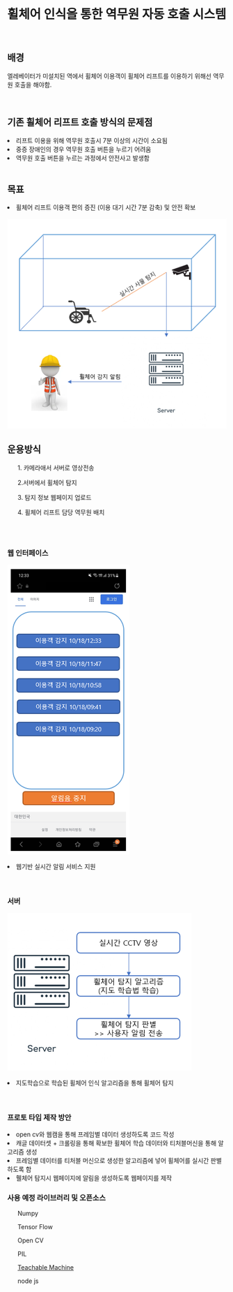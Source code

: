 
# 휠체어 인식을 통한 역무원 자동 호출 시스템

</br>

## 배경

엘레베이터가 미설치된 역에서 휠체어 이용객이 휠체어 리프트를 이용하기 위해선 역무원 호출을 해야함.

</br>

## 기존 휠체어 리프트 호출 방식의 문제점
<li>리프트 이용을 위해 역무원 호출시 7분 이상의 시간이 소요됨</li>
<li>중증 장애인의 경우 역무원 호출 버튼을 누르기 어려움</li>
<li>역무원 호출 버튼을 누르는 과정에서 안전사고 발생함</li>
<br/>

## 목표
<li>휠체어 리프트 이용객 편의 증진 (이용 대기 시간 7분 감축) 및 안전 확보 </li>

<br/>
<img src="https://github.com/Joong-main/OSS_project/blob/main/doc/img/%EC%84%9C%EB%B9%84%EC%8A%A4%20%EA%B0%9C%EC%84%A0.PNG"></img>


## 운용방식
<ol>1. 카메라애서 서버로 영상전송</ol>
<ol>2.서버에서 휠체어 탐지</ol>
<ol>3. 탐지 정보 웹페이지 업로드</ol>
<ol>4. 휠체어 리프트 담당 역무원 배치</ol>
<br/>
<br/>

### 웹 인터페이스 
<img src="https://github.com/Joong-main/OSS_project/blob/main/doc/img/%EB%AA%A8%EB%B0%94%EC%9D%BC%20%EC%9B%B9.PNG"> </img>
<li>웹기반 실시간 알림 서비스 지원</li>
</br>
</br>


### 서버
<img src="https://github.com/Joong-main/OSS_project/blob/main/doc/img/%EC%84%9C%EB%B2%84%20%ED%8C%90%EB%B3%84.PNG"></src>
<li> 지도학습으로 학습된 휠체어 인식 알고리즘을 통해 휠체어 탐지</li>

</br>
</br>

### 프로토 타입 제작 방안
<li> open cv와 웹캠을 통해 프레임별 데이터 생성하도록 코드 작성</li>
<li> 캐글 데이터셋 + 크롤링을 통해 확보한 휠체어 학습 데이터와 티처블머신을 통해 알고리즘 생성</li>
<li>프레임별 데이터를 티처블 머신으로 생성한 알고리즘에 넣어 휠체어를 실시간 판별하도록 함</li>
<li>휄체어 탐지시 웹페이지에 알림을 생성하도록 웹페이지를 제작</li>

### 사용 예정 라이브러리 및 오픈소스
<ul>Numpy</ul>
<ul>Tensor Flow</ul>
<ul>Open CV</ul>
<ul>PIL</ul>
<ul><a href="https://teachablemachine.withgoogle.com/">Teachable Machine</a></ul>
<ul>node js</ul>
